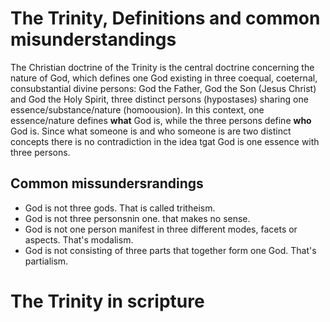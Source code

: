 # The Trinity, Definitions and common misunderstandings
The Christian doctrine of the Trinity is the central doctrine concerning the nature of God, which defines one God existing in three coequal, coeternal, consubstantial divine persons: God the Father, God the Son (Jesus Christ) and God the Holy Spirit, three distinct persons (hypostases) sharing one essence/substance/nature (homoousion). In this context, one essence/nature defines **what** God is, while the three persons define **who** God is. Since what someone is and who someone is are two distinct concepts there is no contradiction in the idea tgat God is one essence with three persons.

## Common missundersrandings

- God is not three gods. That is called tritheism.
- God is not three personsnin one. that makes no sense.
- God is not one person manifest in three different modes, facets or aspects. That's modalism.
- God is not consisting of three parts that together form one God. That's partialism.



# The Trinity in scripture
